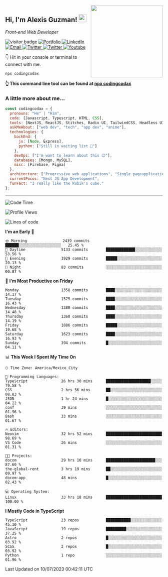<img align='right' src="https://media.giphy.com/media/M9gbBd9nbDrOTu1Mqx/giphy.gif" width="230">
<h2>Hi, I'm Alexis Guzman! <img src="https://media.giphy.com/media/hvRJCLFzcasrR4ia7z/giphy.gif" width="25px"></h2>
<p><em>Front-end Web Developer</em></p>

<p>
  <img src="https://visitor-badge.glitch.me/badge?page_id=a12989x.a12989x&left_color=black&right_color=gray" alt="visitor badge"/>
  <a href='https://www.codingcodax.dev/' target='_blank'>
    <img alt='Portfolio' src='https://img.shields.io/badge/Portfolio-black?logo=vercel&style=flat-square'>
  </a>
  <a href='https://linkedin.com/in/codingcodax/' target='_blank'>
    <img alt='LinkedIn' src='https://img.shields.io/badge/LinkedIn-black?logo=LinkedIn&style=flat-square'>
  </a>
  <a href='mailto:codingcodax@gmail.com' target='_blank'>
    <img alt='Email' src='https://img.shields.io/badge/Email-black?logo=Gmail&style=flat-square'>
  </a>
  <a href='https://twitter.com/codingcodax' target='_blank'>
    <img alt='Twitter' src='https://img.shields.io/badge/Twitter-black?logo=Twitter&style=flat-square'>
  </a>
  <a href='https://www.instagram.com/codingcodax/' target='_blank'>
    <img alt='Twitter' src='https://img.shields.io/badge/Instagram-black?logo=Instagram&style=flat-square'>
  </a>
  <a href='https://www.youtube.com/@codingcodax' target='_blank'>
    <img alt='Youtube' src='https://img.shields.io/badge/YouTube-black?logo=Youtube&style=flat-square'>
  </a>
</p>

👇 Hit in your console or terminal to connect with me.

```bash
npx codingcodax 
```
**👆 This command line tool can be found at [npx codingcodax](https://github.com/codingcodax/npx-codingcodax)**

<h3>A little more about me...</h3>

```javascript
const codingcodax = {
  pronouns: "He" | "Him",
  code: [Javascript, Typescript, HTML, CSS],
  tools: [NextJS, ReactJS, Stitches, Radix UI, TailwindCSS, Headless UI, Prisma],
  askMeAbout: ["web dev", "tech", "app dev", "anime"],
  technologies: {
    backEnd: {
      js: [Node, Express],
      python: ["Still in waiting list 🥲"]
    },
    devOps: ["I'm want to learn about this 😊"],
    databases: [Mongo, MySQL],
    misc: [Firebase, Figma]
  },
  architecture: ["Progressive web applications", "Single pageapplications"],
  currentFocus: "Next JS App Development",
  funFact: "I really like the Rubik's cube."
};
```

---

<!--START_SECTION:waka-->
![Code Time](http://img.shields.io/badge/Code%20Time-1%2C455%20hrs%2054%20mins-blue)

![Profile Views](http://img.shields.io/badge/Profile%20Views-11-blue)

![Lines of code](https://img.shields.io/badge/From%20Hello%20World%20I%27ve%20Written-6.6%20million%20lines%20of%20code-blue)

**I'm an Early 🐤** 

```text
🌞 Morning                2439 commits        ██████░░░░░░░░░░░░░░░░░░░   25.45 % 
🌆 Daytime                5133 commits        █████████████░░░░░░░░░░░░   53.56 % 
🌃 Evening                1929 commits        █████░░░░░░░░░░░░░░░░░░░░   20.13 % 
🌙 Night                  83 commits          ░░░░░░░░░░░░░░░░░░░░░░░░░   00.87 % 
```
📅 **I'm Most Productive on Friday** 

```text
Monday                   1358 commits        ████░░░░░░░░░░░░░░░░░░░░░   14.17 % 
Tuesday                  1575 commits        ████░░░░░░░░░░░░░░░░░░░░░   16.43 % 
Wednesday                1388 commits        ████░░░░░░░░░░░░░░░░░░░░░   14.48 % 
Thursday                 1360 commits        ████░░░░░░░░░░░░░░░░░░░░░   14.19 % 
Friday                   1886 commits        █████░░░░░░░░░░░░░░░░░░░░   19.68 % 
Saturday                 1623 commits        ████░░░░░░░░░░░░░░░░░░░░░   16.93 % 
Sunday                   394 commits         █░░░░░░░░░░░░░░░░░░░░░░░░   04.11 % 
```


📊 **This Week I Spent My Time On** 

```text
🕑︎ Time Zone: America/Mexico_City

💬 Programming Languages: 
TypeScript               26 hrs 30 mins      ████████████████████░░░░░   79.58 % 
CSS                      2 hrs 56 mins       ██░░░░░░░░░░░░░░░░░░░░░░░   08.83 % 
JSON                     1 hr 24 mins        █░░░░░░░░░░░░░░░░░░░░░░░░   04.22 % 
conf                     39 mins             ░░░░░░░░░░░░░░░░░░░░░░░░░   01.96 % 
Bash                     33 mins             ░░░░░░░░░░░░░░░░░░░░░░░░░   01.67 % 

🔥 Editors: 
Neovim                   32 hrs 52 mins      █████████████████████████   98.69 % 
VS Code                  26 mins             ░░░░░░░░░░░░░░░░░░░░░░░░░   01.31 % 

🐱‍💻 Projects: 
docom                    29 hrs 10 mins      ██████████████████████░░░   87.60 % 
the-global-rent          3 hrs 19 mins       ██░░░░░░░░░░░░░░░░░░░░░░░   09.97 % 
docom-app                48 mins             █░░░░░░░░░░░░░░░░░░░░░░░░   02.43 % 

💻 Operating System: 
Linux                    33 hrs 18 mins      █████████████████████████   100.00 % 
```

**I Mostly Code in TypeScript** 

```text
TypeScript               23 repos            ███████████░░░░░░░░░░░░░░   45.10 % 
JavaScript               19 repos            █████████░░░░░░░░░░░░░░░░   37.25 % 
Astro                    2 repos             █░░░░░░░░░░░░░░░░░░░░░░░░   03.92 % 
SCSS                     2 repos             █░░░░░░░░░░░░░░░░░░░░░░░░   03.92 % 
Python                   1 repo              ░░░░░░░░░░░░░░░░░░░░░░░░░   01.96 % 
```




 Last Updated on 10/07/2023 00:42:11 UTC
<!--END_SECTION:waka-->
